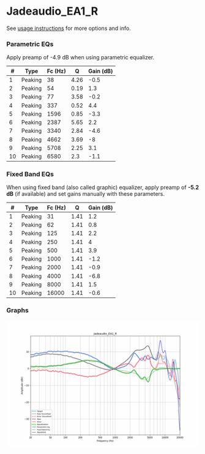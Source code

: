 # Jadeaudio_EA1_R
See [usage instructions](https://github.com/jaakkopasanen/AutoEq#usage) for more options and info.

### Parametric EQs
Apply preamp of -4.9 dB when using parametric equalizer.

|   # | Type    |   Fc (Hz) |    Q |   Gain (dB) |
|-----|---------|-----------|------|-------------|
|   1 | Peaking |        38 | 4.26 |        -0.5 |
|   2 | Peaking |        54 | 0.19 |         1.3 |
|   3 | Peaking |        77 | 3.58 |        -0.2 |
|   4 | Peaking |       337 | 0.52 |         4.4 |
|   5 | Peaking |      1596 | 0.85 |        -3.3 |
|   6 | Peaking |      2387 | 5.65 |         2.2 |
|   7 | Peaking |      3340 | 2.84 |        -4.6 |
|   8 | Peaking |      4662 | 3.69 |        -8   |
|   9 | Peaking |      5708 | 2.25 |         3.1 |
|  10 | Peaking |      6580 | 2.3  |        -1.1 |

### Fixed Band EQs
When using fixed band (also called graphic) equalizer, apply preamp of **-5.2 dB** (if available) and set gains manually with these parameters.

|   # | Type    |   Fc (Hz) |    Q |   Gain (dB) |
|-----|---------|-----------|------|-------------|
|   1 | Peaking |        31 | 1.41 |         1.2 |
|   2 | Peaking |        62 | 1.41 |         0.8 |
|   3 | Peaking |       125 | 1.41 |         2.2 |
|   4 | Peaking |       250 | 1.41 |         4   |
|   5 | Peaking |       500 | 1.41 |         3.9 |
|   6 | Peaking |      1000 | 1.41 |        -1.2 |
|   7 | Peaking |      2000 | 1.41 |        -0.9 |
|   8 | Peaking |      4000 | 1.41 |        -6.8 |
|   9 | Peaking |      8000 | 1.41 |         1.5 |
|  10 | Peaking |     16000 | 1.41 |        -0.6 |

### Graphs
![](./Jadeaudio_EA1_R.png)
